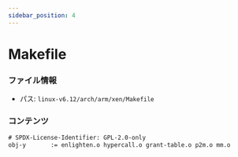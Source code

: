 ```yaml
---
sidebar_position: 4
---
```

# Makefile

### ファイル情報

- パス: `linux-v6.12/arch/arm/xen/Makefile`

### コンテンツ

```txt
# SPDX-License-Identifier: GPL-2.0-only
obj-y		:= enlighten.o hypercall.o grant-table.o p2m.o mm.o

```
